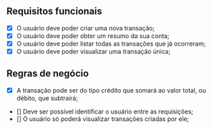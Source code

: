 ## Requisitos funcionais

- [X] O usuário deve poder criar uma nova transação;
- [X] O usuário deve poder obter um resumo da sua conta;
- [X] O usuário deve poder listar todas as transações que já ocorreram;
- [X] O usuário deve poder visualizar uma transação única;

## Regras de negócio

- [X] A transação pode ser do tipo crédito que somará ao valor total, ou débito, que subtrairá;
- [] Deve ser possível identificar o usuário entre as requisições;
- [] O usuário só poderá visualizar transações criadas por ele;